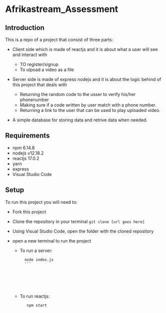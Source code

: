 # Afrikastream_Assessment

## Introduction

This is a repo of a project that consist of three parts:
 

* Client side  which is  made of reactjs and it is  about what a user will see and  interact with 

     * TO register/signup
     * To ulpoad a video as a file
     
* Server side is made of express nodejs and it is about the logic behind of this project that deals with
     * Returning the random code to the usser to verify his/her phonenumber
     * Making sure if a code written by user match with a phone number.
     * Returning a link to the user that can be used to play uploaded video.
     
 * A simple database for storing data and retrive data when needed.
 
 
 ## Requirements
  
 * npm 6.14.8
 * nodejs  v12.18.2
 * reactjs  17.0.2
 * yarn
 * express
 * Visual Studio Code
 
 ## Setup
 To run this project you will need to:
 
 * Fork this project
 * Clone the repository in your terminal ``` git clone [url goes here] ```
 * Using Visual Studio Code, open the folder with the cloned repository
 * open a new terminal to run the project
 
   * To run a server:
   
       
       ```bash
         node index.js
         ```
       
       
         

          
 
   * To run reactjs:
         
           
      ```bash
         npm start
        ```
         
 
 
 






















